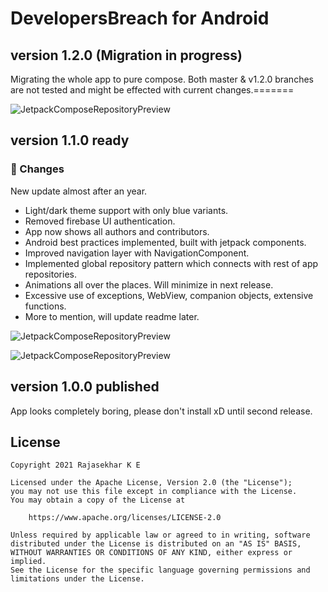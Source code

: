 # DevelopersBreach for Android

## version 1.2.0 (Migration in progress)

Migrating the whole app to pure compose.
Both master & v1.2.0 branches are not tested and might be effected with current changes.=======

![JetpackComposeRepositoryPreview](https://github.com/RajashekarRaju/developers-breach-android/blob/v1.1.0/assets/banner_three.png)

## version 1.1.0 ready

### :scroll: Changes

New update almost after an year.

* Light/dark theme support with only blue variants.
* Removed firebase UI authentication.
* App now shows all authors and contributors.
* Android best practices implemented, built with jetpack components.
* Improved navigation layer with NavigationComponent.
* Implemented global repository pattern which connects with rest of app repositories.
* Animations all over the places. Will minimize in next release.
* Excessive use of exceptions, WebView, companion objects, extensive functions.
* More to mention, will update readme later.

![JetpackComposeRepositoryPreview](https://github.com/RajashekarRaju/developers-breach-android/blob/v1.1.0/assets/banner_two.png)

![JetpackComposeRepositoryPreview](https://github.com/RajashekarRaju/developers-breach-android/blob/v1.1.0/assets/banner_one.png)

## version 1.0.0 published

App looks completely boring, please don't install xD until second release.

## License

```
Copyright 2021 Rajasekhar K E

Licensed under the Apache License, Version 2.0 (the "License");
you may not use this file except in compliance with the License.
You may obtain a copy of the License at

    https://www.apache.org/licenses/LICENSE-2.0

Unless required by applicable law or agreed to in writing, software
distributed under the License is distributed on an "AS IS" BASIS,
WITHOUT WARRANTIES OR CONDITIONS OF ANY KIND, either express or implied.
See the License for the specific language governing permissions and
limitations under the License.
```
